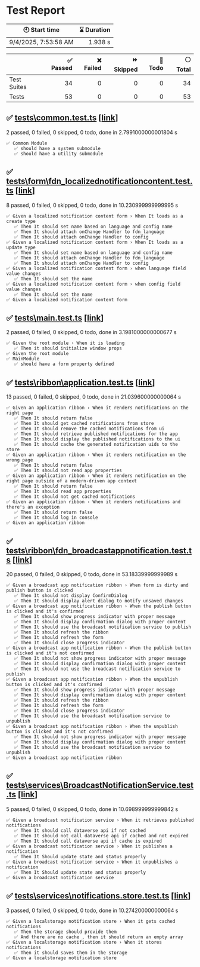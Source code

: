 # Test Report

| 🕙 Start time | ⌛ Duration |
| --- | ---: |
| 9/4/2025, 7:53:58 AM | 1.938 s |

| | ✅ Passed | ❌ Failed | ⏩ Skipped | 🚧 Todo | ⚪ Total |
| --- | ---: | ---: | ---: | ---: | ---: |
|Test Suites|34|0|0|0|34|
|Tests|53|0|0|0|53|

## ✅ <a id="file0" href="#file0">tests\common.test.ts</a> [[link](https://github.com/dotnetprog/dataverse-broadcast-notification-solution/blob/5a9cf833026321eb8eea0e634a986d4131a41319/src\broadcast-typescript/tests\common.test.ts)]

2 passed, 0 failed, 0 skipped, 0 todo, done in 2.7991000000001804 s

```
✅ Common Module
   ✅ should have a system submodule
   ✅ should have a utility submodule
```

## ✅ <a id="file1" href="#file1">tests\form\fdn_localizednotificationcontent.test.ts</a> [[link](https://github.com/dotnetprog/dataverse-broadcast-notification-solution/blob/5a9cf833026321eb8eea0e634a986d4131a41319/src\broadcast-typescript/tests\form\fdn_localizednotificationcontent.test.ts)]

8 passed, 0 failed, 0 skipped, 0 todo, done in 10.230999999999995 s

```
✅ Given a localized notification content form › When It loads as a create type
   ✅ Then It should set name based on language and config name
   ✅ Then It should attach onChange Handler to fdn_language
   ✅ Then It should attach onChange Handler to config
✅ Given a localized notification content form › When It loads as a update type
   ✅ Then It should set name based on language and config name
   ✅ Then It should attach onChange Handler to fdn_language
   ✅ Then It should attach onChange Handler to config
✅ Given a localized notification content form › when language field value changes
   ✅ Then It should set the name
✅ Given a localized notification content form › when config field value changes
   ✅ Then It should set the name
✅ Given a localized notification content form
```

## ✅ <a id="file2" href="#file2">tests\main.test.ts</a> [[link](https://github.com/dotnetprog/dataverse-broadcast-notification-solution/blob/5a9cf833026321eb8eea0e634a986d4131a41319/src\broadcast-typescript/tests\main.test.ts)]

2 passed, 0 failed, 0 skipped, 0 todo, done in 3.1981000000000677 s

```
✅ Given the root module › When it is loading
   ✅ Then it should initialize window props
✅ Given the root module
✅ MainModule
   ✅ should have a form property defined
```

## ✅ <a id="file3" href="#file3">tests\ribbon\application.test.ts</a> [[link](https://github.com/dotnetprog/dataverse-broadcast-notification-solution/blob/5a9cf833026321eb8eea0e634a986d4131a41319/src\broadcast-typescript/tests\ribbon\application.test.ts)]

13 passed, 0 failed, 0 skipped, 0 todo, done in 21.039600000000064 s

```
✅ Given an application ribbon › When it renders notifications on the right page
   ✅ Then It should return false
   ✅ Then It should get cached notifications from store
   ✅ Then It should remove the cached notifications from ui
   ✅ Then It should retrieve published notifications for the app
   ✅ Then It should display the published notifications to the ui
   ✅ Then It should cache the generated notification uids to the store
✅ Given an application ribbon › When it renders notification on the wrong page
   ✅ Then It should return false
   ✅ Then It should not read app properties
✅ Given an application ribbon › When it renders notification on the right page outside of a modern-driven app context
   ✅ Then It should return false
   ✅ Then It should read app properties
   ✅ Then It should not get cached notifications
✅ Given an application ribbon › When it renders notifications and there's an exception
   ✅ Then It should return false
   ✅ Then It should log in console
✅ Given an application ribbon
```

## ✅ <a id="file4" href="#file4">tests\ribbon\fdn_broadcastappnotification.test.ts</a> [[link](https://github.com/dotnetprog/dataverse-broadcast-notification-solution/blob/5a9cf833026321eb8eea0e634a986d4131a41319/src\broadcast-typescript/tests\ribbon\fdn_broadcastappnotification.test.ts)]

20 passed, 0 failed, 0 skipped, 0 todo, done in 53.18339999999989 s

```
✅ Given a broadcast app notification ribbon › When form is dirty and publish button is clicked
   ✅ Then It should not display ConfirmDialog
   ✅ Then It should display alert dialog to notify unsaved changes
✅ Given a broadcast app notification ribbon › When the publish button is clicked and it's confirmed
   ✅ Then It should show progress indicator with proper message
   ✅ Then It should display confirmation dialog with proper content
   ✅ Then It should use the broadcast notification service to publish
   ✅ Then It should refresh the ribbon
   ✅ Then It should refresh the form
   ✅ Then It should close progress indicator
✅ Given a broadcast app notification ribbon › When the publish button is clicked and it's not confirmed
   ✅ Then It should not show progress indicator with proper message
   ✅ Then It should display confirmation dialog with proper content
   ✅ Then It should not use the broadcast notification service to publish
✅ Given a broadcast app notification ribbon › When the unpublish button is clicked and it's confirmed
   ✅ Then It should show progress indicator with proper message
   ✅ Then It should display confirmation dialog with proper content
   ✅ Then It should refresh the ribbon
   ✅ Then It should refresh the form
   ✅ Then It should close progress indicator
   ✅ Then It should use the broadcast notification service to unpublish
✅ Given a broadcast app notification ribbon › When the unpublish button is clicked and it's not confirmed
   ✅ Then It should not show progress indicator with proper message
   ✅ Then It should display confirmation dialog with proper content
   ✅ Then It should use the broadcast notification service to unpublish
✅ Given a broadcast app notification ribbon
```

## ✅ <a id="file5" href="#file5">tests\services\BroadcastNotificationService.test.ts</a> [[link](https://github.com/dotnetprog/dataverse-broadcast-notification-solution/blob/5a9cf833026321eb8eea0e634a986d4131a41319/src\broadcast-typescript/tests\services\BroadcastNotificationService.test.ts)]

5 passed, 0 failed, 0 skipped, 0 todo, done in 10.698999999999842 s

```
✅ Given a broadcast notification service › When it retrieves published notifications
   ✅ Then It should call dataverse api if not cached
   ✅ Then It should not call dataverse api if cached and not expired
   ✅ Then It should call dataverse api if cache is expired
✅ Given a broadcast notification service › When it publishes a notification
   ✅ Then It Should update state and status properly
✅ Given a broadcast notification service › When it unpublishes a notification
   ✅ Then It Should update state and status properly
✅ Given a broadcast notification service
```

## ✅ <a id="file6" href="#file6">tests\services\notifications.store.test.ts</a> [[link](https://github.com/dotnetprog/dataverse-broadcast-notification-solution/blob/5a9cf833026321eb8eea0e634a986d4131a41319/src\broadcast-typescript/tests\services\notifications.store.test.ts)]

3 passed, 0 failed, 0 skipped, 0 todo, done in 10.274200000000064 s

```
✅ Given a localstorage notification store › When it gets cached notifications
   ✅ Then the storage should provide them
   ✅ And there are no cache , then it should return an empty array
✅ Given a localstorage notification store › When it stores notifications
   ✅ Then it should saves them in the storage
✅ Given a localstorage notification store
```
